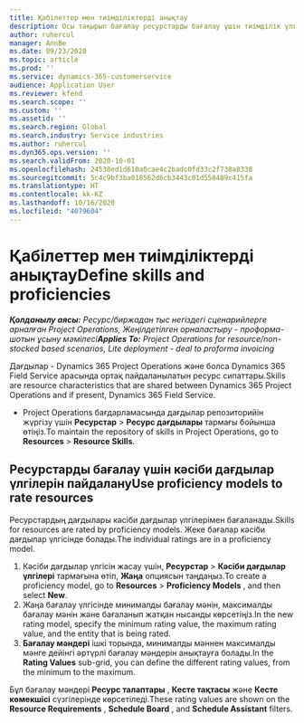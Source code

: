 ```yaml
---
title: Қабілеттер мен тиімділіктерді анықтау
description: Осы тақырып бағалау ресурстарды бағалау үшін тиімділік үлгілерін орнату әдісі туралы ақпаратты ұсынады.
author: ruhercul
manager: AnnBe
ms.date: 09/23/2020
ms.topic: article
ms.prod: ''
ms.service: dynamics-365-customerservice
audience: Application User
ms.reviewer: kfend
ms.search.scope: ''
ms.custom: ''
ms.assetid: ''
ms.search.region: Global
ms.search.industry: Service industries
ms.author: ruhercul
ms.dyn365.ops.version: ''
ms.search.validFrom: 2020-10-01
ms.openlocfilehash: 24538ed1d610a0cae4c2badc0fd33c2f738a8338
ms.sourcegitcommit: 5c4c9bf3ba018562d6cb3443c01d550489c415fa
ms.translationtype: HT
ms.contentlocale: kk-KZ
ms.lasthandoff: 10/16/2020
ms.locfileid: "4079604"
---
```

# <a name="define-skills-and-proficiencies"></a><span data-ttu-id="5c1e2-103">Қабілеттер мен тиімділіктерді анықтау</span><span class="sxs-lookup"><span data-stu-id="5c1e2-103">Define skills and proficiencies</span></span>

<span data-ttu-id="5c1e2-104">_**Қолданылу аясы:** Ресурс/биржадан тыс негіздегі сценарийлерге арналған Project Operations, Жеңілдетілген орналастыру - проформа-шотын ұсыну мәмілесі_</span><span class="sxs-lookup"><span data-stu-id="5c1e2-104">_**Applies To:** Project Operations for resource/non-stocked based scenarios, Lite deployment - deal to proforma invoicing_</span></span>

<span data-ttu-id="5c1e2-105">Дағдылар - Dynamics 365 Project Operations және болса Dynamics 365 Field Service арасында ортақ пайдаланылатын ресурс сипаттары.</span><span class="sxs-lookup"><span data-stu-id="5c1e2-105">Skills are resource characteristics that are shared between Dynamics 365 Project Operations and if present, Dynamics 365 Field Service.</span></span> 

- <span data-ttu-id="5c1e2-106">Project Operations бағдарламасында дағдылар репозиторийін жүргізу үшін **Ресурстар** \> **Ресурс дағдылары** тармағы бойынша өтіңіз.</span><span class="sxs-lookup"><span data-stu-id="5c1e2-106">To maintain the repository of skills in Project Operations, go to **Resources** \> **Resource Skills**.</span></span> 

## <a name="use-proficiency-models-to-rate-resources"></a><span data-ttu-id="5c1e2-107">Ресурстарды бағалау үшін кәсіби дағдылар үлгілерін пайдалану</span><span class="sxs-lookup"><span data-stu-id="5c1e2-107">Use proficiency models to rate resources</span></span>

<span data-ttu-id="5c1e2-108">Ресурстардың дағдылары кәсіби дағдылар үлгілерімен бағаланады.</span><span class="sxs-lookup"><span data-stu-id="5c1e2-108">Skills for resources are rated by proficiency models.</span></span> <span data-ttu-id="5c1e2-109">Жеке бағалар кәсіби дағдылар үлгісінде болады.</span><span class="sxs-lookup"><span data-stu-id="5c1e2-109">The individual ratings are in a proficiency model.</span></span> 

1. <span data-ttu-id="5c1e2-110">Кәсіби дағдылар үлгісін жасау үшін, **Ресурстар** \> **Кәсіби дағдылар үлгілері** тармағына өтіп, **Жаңа** опциясын таңдаңыз.</span><span class="sxs-lookup"><span data-stu-id="5c1e2-110">To create a proficiency model, go to **Resources** \> **Proficiency Models** , and then select **New**.</span></span>
2. <span data-ttu-id="5c1e2-111">Жаңа бағалау үлгісінде минималды бағалау мәнін, максималды бағалау мәнін және бағаланып жатқан нысанды көрсетіңіз.</span><span class="sxs-lookup"><span data-stu-id="5c1e2-111">In the new rating model, specify the minimum rating value, the maximum rating value, and the entity that is being rated.</span></span>
3. <span data-ttu-id="5c1e2-112">**Бағалау мәндері** ішкі торында, минималды мәннен максималды мәнге дейінгі әртүрлі бағалау мәндерін анықтауға болады.</span><span class="sxs-lookup"><span data-stu-id="5c1e2-112">In the **Rating Values** sub-grid, you can define the different rating values, from the minimum to the maximum.</span></span>


<span data-ttu-id="5c1e2-113">Бұл бағалау мәндері **Ресурс талаптары** , **Кесте тақтасы** және **Кесте көмекшісі** сүзгілерінде көрсетіледі.</span><span class="sxs-lookup"><span data-stu-id="5c1e2-113">These rating values are shown on the **Resource Requirements** , **Schedule Board** , and **Schedule Assistant** filters.</span></span>
